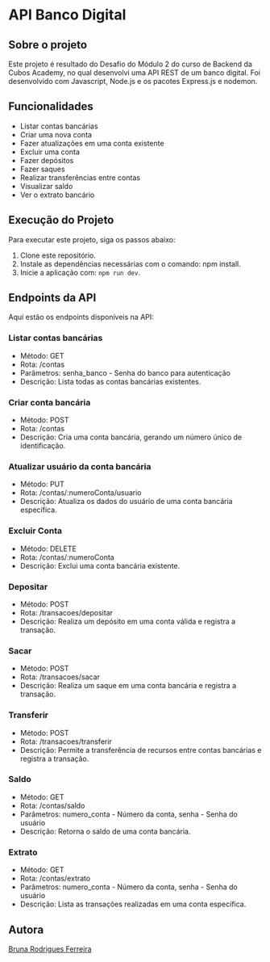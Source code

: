 # API Banco Digital

## Sobre o projeto
Este projeto é resultado do Desafio do Módulo 2 do curso de Backend da Cubos Academy, no qual desenvolvi uma API REST de um banco digital. Foi desenvolvido com Javascript, Node.js e os pacotes Express.js e nodemon.

## Funcionalidades

- Listar contas bancárias
- Criar uma nova conta
- Fazer atualizações em uma conta existente
- Excluir uma conta
- Fazer depósitos
- Fazer saques
- Realizar transferências entre contas
- Visualizar saldo
- Ver o extrato bancário

## Execução do Projeto

Para executar este projeto, siga os passos abaixo:

1. Clone este repositório.
2. Instale as dependências necessárias com o comando: npm install.
3. Inicie a aplicação com: `npm run dev`.

## Endpoints da API
Aqui estão os endpoints disponíveis na API:

### Listar contas bancárias
- Método: GET
- Rota: /contas
- Parâmetros: senha_banco - Senha do banco para autenticação
- Descrição: Lista todas as contas bancárias existentes.

### Criar conta bancária
- Método: POST
- Rota: /contas
- Descrição: Cria uma conta bancária, gerando um número único de identificação.
  
### Atualizar usuário da conta bancária
- Método: PUT
- Rota: /contas/:numeroConta/usuario
- Descrição: Atualiza os dados do usuário de uma conta bancária específica.

### Excluir Conta
- Método: DELETE
- Rota: /contas/:numeroConta
- Descrição: Exclui uma conta bancária existente.

### Depositar
- Método: POST
- Rota: /transacoes/depositar
- Descrição: Realiza um depósito em uma conta válida e registra a transação.

### Sacar
- Método: POST
- Rota: /transacoes/sacar
- Descrição: Realiza um saque em uma conta bancária e registra a transação.

### Transferir
- Método: POST
- Rota: /transacoes/transferir
- Descrição: Permite a transferência de recursos entre contas bancárias e registra a transação.

### Saldo
- Método: GET
- Rota: /contas/saldo
- Parâmetros: numero_conta - Número da conta, senha - Senha do usuário
- Descrição: Retorna o saldo de uma conta bancária.

### Extrato
- Método: GET
- Rota: /contas/extrato
- Parâmetros: numero_conta - Número da conta, senha - Senha do usuário
- Descrição: Lista as transações realizadas em uma conta específica.

## Autora

[Bruna Rodrigues Ferreira](https://github.com/bruna-rferreira)
